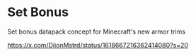 # Set Bonus

Set bonus datapack concept for Minecraft's new armor trims

https://x.com/DijonMstrd/status/1618667216362414080?s=20
